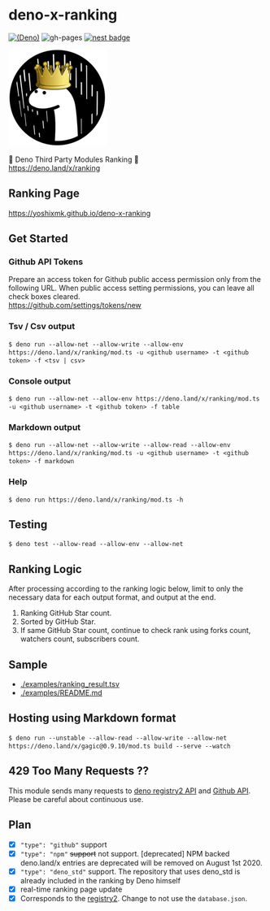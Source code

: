 # deno-x-ranking
[![(Deno)](https://img.shields.io/badge/deno-^1.4.0-green.svg?style=flat-square&logo=deno)](https://deno.land)
![gh-pages](https://github.com/yoshixmk/deno-x-ranking/workflows/gh-pages/badge.svg)
[![nest badge](https://nest.land/badge.svg)](https://nest.land/package/ranking)  

![Rating ranking Dinosaurus](./examples/favicon-192.png)

🦕 Deno Third Party Modules Ranking 👑    
https://deno.land/x/ranking

## Ranking Page
https://yoshixmk.github.io/deno-x-ranking

## Get Started

### Github API Tokens
Prepare an access token for Github public access permission only from the following URL. When public access setting permissions, you can leave all check boxes cleared.  
https://github.com/settings/tokens/new

### Tsv / Csv output
```Shell
$ deno run --allow-net --allow-write --allow-env https://deno.land/x/ranking/mod.ts -u <github username> -t <github token> -f <tsv | csv>
```

### Console output
```Shell
$ deno run --allow-net --allow-env https://deno.land/x/ranking/mod.ts -u <github username> -t <github token> -f table
```

### Markdown output
```Shell
$ deno run --allow-net --allow-write --allow-read --allow-env https://deno.land/x/ranking/mod.ts -u <github username> -t <github token> -f markdown
```

### Help
```Shell
$ deno run https://deno.land/x/ranking/mod.ts -h
```

## Testing
```Shell
$ deno test --allow-read --allow-env --allow-net
```

## Ranking Logic
After processing according to the ranking logic below, limit to only the necessary data for each output format, and output at the end.
1. Ranking GitHub Star count.  
1. Sorted by GitHub Star.  
1. If same GitHub Star count, continue to check rank using forks count, watchers count, subscribers count.

## Sample
- [./examples/ranking_result.tsv](./examples/ranking_result.tsv)
- [./examples/README.md](./examples/README.md)

## Hosting using Markdown format
``` Shell
$ deno run --unstable --allow-read --allow-write --allow-net https://deno.land/x/gagic@0.9.10/mod.ts build --serve --watch
```

## 429 Too Many Requests ??
This module sends many requests to [deno registry2 API](https://github.com/denoland/deno_registry2) and [Github API](https://docs.github.com/en/free-pro-team@latest/rest).  
Please be careful about continuous use.

## Plan
- [x] `"type": "github"` support
- [x] `"type": "npm"` ~~support~~ not support. [deprecated] NPM backed deno.land/x entries are deprecated will be removed on August 1st 2020.
- [x] `"type": "deno_std"` support. The repository that uses deno_std is already included in the ranking by Deno himself
- [x] real-time ranking page update
- [x] Corresponds to the [registry2](https://deno.land/posts/registry2). Change to not use the `database.json`.
